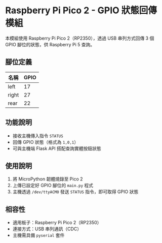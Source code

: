 # Raspberry Pi Pico 2 - GPIO 狀態回傳模組

本模組使用 Raspberry Pi Pico 2（RP2350），透過 USB 串列方式回傳 3 個 GPIO 腳位的狀態，供 Raspberry Pi 5 查詢。

## 腳位定義

| 名稱   | GPIO |
|--------|------|
| left   | 17   |
| right  | 27   |
| rear   | 22   |

## 功能說明

- 接收主機傳入指令 `STATUS`
- 回傳 GPIO 狀態（格式為 `1,0,1`）
- 可與主機端 Flask API 搭配查詢實體按鈕狀態

## 使用說明

1. 將 MicroPython 韌體燒錄至 Pico 2
2. 上傳已設定好 GPIO 腳位的 `main.py` 程式
3. 主機透過 `/dev/ttyACM0` 發送 `STATUS` 指令，即可取得 GPIO 狀態

## 相容性

- 適用板子：Raspberry Pi Pico 2（RP2350）
- 連接方式：USB 串列通訊（CDC）
- 主機需具備 `pyserial` 套件